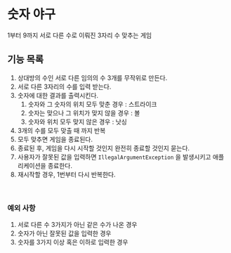 # 숫자 야구
1부터 9까지 서로 다른 수로 이뤄진 3자리 수 맞추는 게임
<br/>

## 기능 목록
1. 상대방의 수인 서로 다른 임의의 수 3개를 무작위로 만든다.
2. 서로 다른 3자리의 수를 입력 받는다.
3. 숫자에 대한 결과를 출력시킨다.
    1. 숫자와 그 숫자의 위치 모두 맞춘 경우 : 스트라이크
    2. 숫자는 맞으나 그 위치가 맞지 않을 경우 : 볼
    3. 숫자와 위치 모두 맞지 않은 경우 : 낫싱
4. 3개의 수를 모두 맞출 때 까지 반복
5. 모두 맞추면 게임을 종료된다.
6. 종료된 후, 게임을 다시 시작할 것인지 완전히 종료할 것인지 묻는다.
7. 사용자가 잘못된 값을 입력하면 ```IllegalArgumentException``` 을 발생시키고 애플리케이션을 종료한다.
8. 재시작할 경우, 1번부터 다시 반복한다.

<br/>

### 예외 사항
1. 서로 다른 수 3가지가 아닌 같은 수가 나온 경우
2. 숫자가 아닌 잘못된 값을 입력한 경우
3. 숫자를 3가지 이상 혹은 이하로 입력한 경우